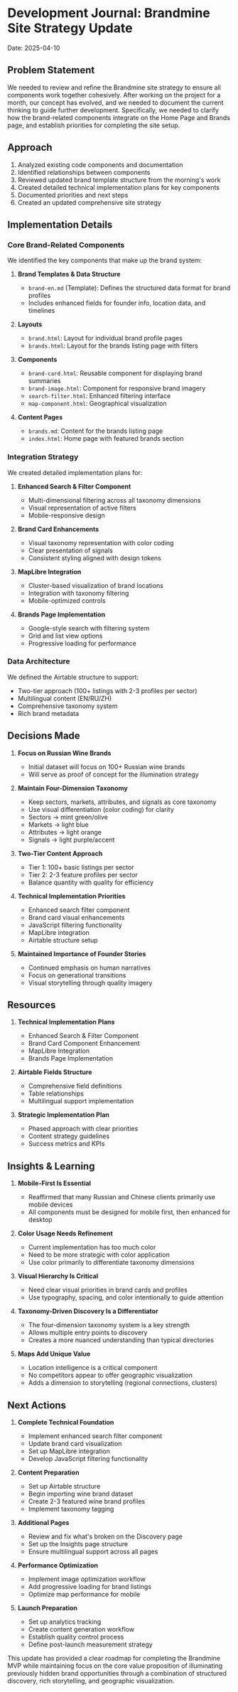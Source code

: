 # Development Journal: Brandmine Site Strategy Update
Date: 2025-04-10

## Problem Statement
We needed to review and refine the Brandmine site strategy to ensure all components work together cohesively. After working on the project for a month, our concept has evolved, and we needed to document the current thinking to guide further development. Specifically, we needed to clarify how the brand-related components integrate on the Home Page and Brands page, and establish priorities for completing the site setup.

## Approach
1. Analyzed existing code components and documentation
2. Identified relationships between components
3. Reviewed updated brand template structure from the morning's work
4. Created detailed technical implementation plans for key components
5. Documented priorities and next steps
6. Created an updated comprehensive site strategy

## Implementation Details

### Core Brand-Related Components
We identified the key components that make up the brand system:

1. **Brand Templates & Data Structure**
   - `brand-en.md` (Template): Defines the structured data format for brand profiles
   - Includes enhanced fields for founder info, location data, and timelines
   
2. **Layouts**
   - `brand.html`: Layout for individual brand profile pages
   - `brands.html`: Layout for the brands listing page with filters

3. **Components**
   - `brand-card.html`: Reusable component for displaying brand summaries
   - `brand-image.html`: Component for responsive brand imagery
   - `search-filter.html`: Enhanced filtering interface
   - `map-component.html`: Geographical visualization

4. **Content Pages**
   - `brands.md`: Content for the brands listing page
   - `index.html`: Home page with featured brands section

### Integration Strategy
We created detailed implementation plans for:

1. **Enhanced Search & Filter Component**
   - Multi-dimensional filtering across all taxonomy dimensions
   - Visual representation of active filters
   - Mobile-responsive design

2. **Brand Card Enhancements**
   - Visual taxonomy representation with color coding
   - Clear presentation of signals
   - Consistent styling aligned with design tokens

3. **MapLibre Integration**
   - Cluster-based visualization of brand locations
   - Integration with taxonomy filtering
   - Mobile-optimized controls

4. **Brands Page Implementation**
   - Google-style search with filtering system
   - Grid and list view options
   - Progressive loading for performance

### Data Architecture
We defined the Airtable structure to support:
- Two-tier approach (100+ listings with 2-3 profiles per sector)
- Multilingual content (EN/RU/ZH)
- Comprehensive taxonomy system
- Rich brand metadata

## Decisions Made

1. **Focus on Russian Wine Brands**
   - Initial dataset will focus on 100+ Russian wine brands
   - Will serve as proof of concept for the illumination strategy

2. **Maintain Four-Dimension Taxonomy**
   - Keep sectors, markets, attributes, and signals as core taxonomy
   - Use visual differentiation (color coding) for clarity
   - Sectors -> mint green/olive
   - Markets -> light blue
   - Attributes -> light orange
   - Signals -> light purple/accent

3. **Two-Tier Content Approach**
   - Tier 1: 100+ basic listings per sector
   - Tier 2: 2-3 feature profiles per sector
   - Balance quantity with quality for efficiency

4. **Technical Implementation Priorities**
   - Enhanced search filter component
   - Brand card visual enhancements
   - JavaScript filtering functionality
   - MapLibre integration
   - Airtable structure setup

5. **Maintained Importance of Founder Stories**
   - Continued emphasis on human narratives
   - Focus on generational transitions
   - Visual storytelling through quality imagery

## Resources

1. **Technical Implementation Plans**
   - Enhanced Search & Filter Component
   - Brand Card Component Enhancement
   - MapLibre Integration
   - Brands Page Implementation

2. **Airtable Fields Structure**
   - Comprehensive field definitions
   - Table relationships
   - Multilingual support implementation

3. **Strategic Implementation Plan**
   - Phased approach with clear priorities
   - Content strategy guidelines
   - Success metrics and KPIs

## Insights & Learning

1. **Mobile-First Is Essential**
   - Reaffirmed that many Russian and Chinese clients primarily use mobile devices
   - All components must be designed for mobile first, then enhanced for desktop

2. **Color Usage Needs Refinement**
   - Current implementation has too much color
   - Need to be more strategic with color application
   - Use color primarily to differentiate taxonomy dimensions

3. **Visual Hierarchy Is Critical**
   - Need clear visual priorities in brand cards and profiles
   - Use typography, spacing, and color intentionally to guide attention

4. **Taxonomy-Driven Discovery Is a Differentiator**
   - The four-dimension taxonomy system is a key strength
   - Allows multiple entry points to discovery
   - Creates a more nuanced understanding than typical directories

5. **Maps Add Unique Value**
   - Location intelligence is a critical component
   - No competitors appear to offer geographic visualization
   - Adds a dimension to storytelling (regional connections, clusters)

## Next Actions

1. **Complete Technical Foundation**
   - Implement enhanced search filter component
   - Update brand card visualization
   - Set up MapLibre integration
   - Develop JavaScript filtering functionality

2. **Content Preparation**
   - Set up Airtable structure
   - Begin importing wine brand dataset
   - Create 2-3 featured wine brand profiles
   - Implement taxonomy tagging

3. **Additional Pages**
   - Review and fix what's broken on the Discovery page
   - Set up the Insights page structure
   - Ensure multilingual support across all pages

4. **Performance Optimization**
   - Implement image optimization workflow
   - Add progressive loading for brand listings
   - Optimize map performance for mobile

5. **Launch Preparation**
   - Set up analytics tracking
   - Create content generation workflow
   - Establish quality control process
   - Define post-launch measurement strategy

This update has provided a clear roadmap for completing the Brandmine MVP while maintaining focus on the core value proposition of illuminating previously hidden brand opportunities through a combination of structured discovery, rich storytelling, and geographic visualization.
